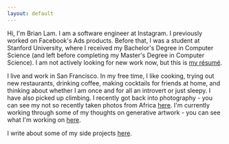 ```yaml
---
layout: default
---
```

Hi, I'm Brian Lam. I am a software engineer at Instagram. I previously worked
on Facebook's Ads products. Before that, I was a
student at Stanford University, where I received my Bachelor's Degree in
Computer Science (and left before completing my Master's Degree in Computer Science).
I am not actively looking for new work now, but this is [my résumé](/me).

I live and work in San Francisco. In my free time, I like cooking, trying out
new restaurants, drinking coffee, making cocktails for friends at home, and
thinking about whether I am once and for all an introvert or just sleepy. I
have also picked up climbing. I recently got back into photography - you can
see my not so recently taken photos from Africa [here](/photos). I'm currently
working through some of my thoughts on generative artwork - you can see what I'm
working on [here](/generative_art).

I write about some of my side projects [here](/blog).
